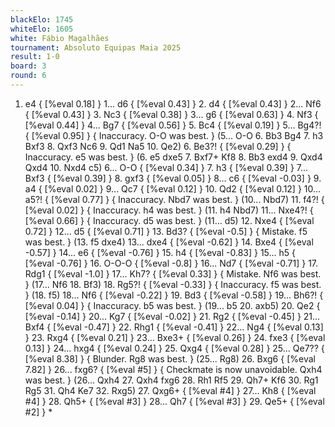 ```yaml
---
blackElo: 1745
whiteElo: 1605
white: Fábio Magalhães
tournament: Absoluto Equipas Maia 2025
result: 1-0
board: 3
round: 6
---
```


1. e4 { [%eval 0.18] } 1... d6 { [%eval 0.43] } 2. d4 { [%eval 0.43] } 2... Nf6 { [%eval 0.43] } 3. Nc3 { [%eval 0.38] } 3... g6 { [%eval 0.63] } 4. Nf3 { [%eval 0.44] } 4... Bg7 { [%eval 0.56] } 5. Bc4 { [%eval 0.19] } 5... Bg4?! { [%eval 0.95] } { Inaccuracy. O-O was best. } (5... O-O 6. Bb3 Bg4 7. h3 Bxf3 8. Qxf3 Nc6 9. Qd1 Na5 10. Qe2) 6. Be3?! { [%eval 0.29] } { Inaccuracy. e5 was best. } (6. e5 dxe5 7. Bxf7+ Kf8 8. Bb3 exd4 9. Qxd4 Qxd4 10. Nxd4 c5) 6... O-O { [%eval 0.34] } 7. h3 { [%eval 0.39] } 7... Bxf3 { [%eval 0.39] } 8. gxf3 { [%eval 0.05] } 8... c6 { [%eval -0.03] } 9. a4 { [%eval 0.02] } 9... Qc7 { [%eval 0.12] } 10. Qd2 { [%eval 0.12] } 10... a5?! { [%eval 0.77] } { Inaccuracy. Nbd7 was best. } (10... Nbd7) 11. f4?! { [%eval 0.02] } { Inaccuracy. h4 was best. } (11. h4 Nbd7) 11... Nxe4?! { [%eval 0.66] } { Inaccuracy. d5 was best. } (11... d5) 12. Nxe4 { [%eval 0.72] } 12... d5 { [%eval 0.71] } 13. Bd3? { [%eval -0.5] } { Mistake. f5 was best. } (13. f5 dxe4) 13... dxe4 { [%eval -0.62] } 14. Bxe4 { [%eval -0.57] } 14... e6 { [%eval -0.76] } 15. h4 { [%eval -0.83] } 15... h5 { [%eval -0.76] } 16. O-O-O { [%eval -0.8] } 16... Nd7 { [%eval -0.71] } 17. Rdg1 { [%eval -1.0] } 17... Kh7? { [%eval 0.33] } { Mistake. Nf6 was best. } (17... Nf6 18. Bf3) 18. Rg5?! { [%eval -0.33] } { Inaccuracy. f5 was best. } (18. f5) 18... Nf6 { [%eval -0.22] } 19. Bd3 { [%eval -0.58] } 19... Bh6?! { [%eval 0.04] } { Inaccuracy. b5 was best. } (19... b5 20. axb5) 20. Qe2 { [%eval -0.14] } 20... Kg7 { [%eval -0.02] } 21. Rg2 { [%eval -0.45] } 21... Bxf4 { [%eval -0.47] } 22. Rhg1 { [%eval -0.41] } 22... Ng4 { [%eval 0.13] } 23. Rxg4 { [%eval 0.21] } 23... Bxe3+ { [%eval 0.26] } 24. fxe3 { [%eval 0.13] } 24... hxg4 { [%eval 0.24] } 25. Qxg4 { [%eval 0.28] } 25... Qe7?? { [%eval 8.38] } { Blunder. Rg8 was best. } (25... Rg8) 26. Bxg6 { [%eval 7.82] } 26... fxg6? { [%eval #5] } { Checkmate is now unavoidable. Qxh4 was best. } (26... Qxh4 27. Qxh4 fxg6 28. Rh1 Rf5 29. Qh7+ Kf6 30. Rg1 Rg5 31. Qh4 Ke7 32. Rxg5) 27. Qxg6+ { [%eval #4] } 27... Kh8 { [%eval #4] } 28. Qh5+ { [%eval #3] } 28... Qh7 { [%eval #3] } 29. Qe5+ { [%eval #2] } *
